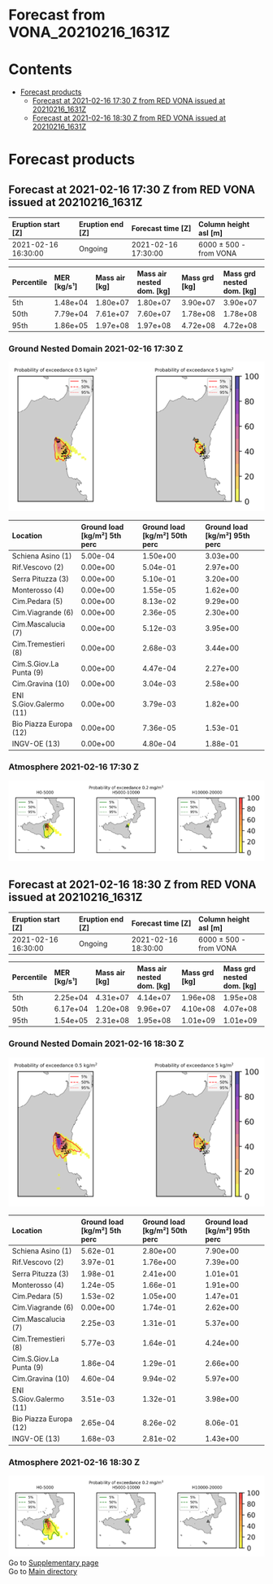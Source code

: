 
Forecast from VONA_20210216_1631Z
=================================

Contents
========

* [Forecast products](#forecast-products)
	* [Forecast at 2021-02-16 17:30 Z from RED VONA issued at 20210216_1631Z](#forecast-at-2021-02-16-1730-z-from-red-vona-issued-at-20210216_1631z)
	* [Forecast at 2021-02-16 18:30 Z from RED VONA issued at 20210216_1631Z](#forecast-at-2021-02-16-1830-z-from-red-vona-issued-at-20210216_1631z)

# Forecast products

## Forecast at 2021-02-16 17:30 Z from RED VONA issued at 20210216_1631Z
  

|Eruption start [Z]|Eruption end [Z]|Forecast time [Z]|Column height asl [m]|
| :--- | :--- | :--- | :--- |
|2021-02-16 16:30:00|Ongoing|2021-02-16 17:30:00|6000 ± 500 - from VONA|
  
  

|Percentile|MER [kg/s¹]|Mass air [kg]|Mass air nested dom. [kg]|Mass grd [kg]|Mass grd nested dom. [kg]|
| :--- | :--- | :--- | :--- | :--- | :--- |
|5th|1.48e+04|1.80e+07|1.80e+07|3.90e+07|3.90e+07|
|50th|7.79e+04|7.61e+07|7.60e+07|1.78e+08|1.78e+08|
|95th|1.86e+05|1.97e+08|1.97e+08|4.72e+08|4.72e+08|
  

### Ground Nested Domain 2021-02-16 17:30 Z
  
![](./figures/probability_grd_2021_02_16_1730_grid_1_1.png)  
  
  
  
  
  
  
  
  
  
  
  
  

|Location|Ground load [kg/m²] 5th perc|Ground load [kg/m²] 50th perc|Ground load [kg/m²] 95th perc|
| :--- | :--- | :--- | :--- |
|Schiena Asino (1)|5.00e-04|1.50e+00|3.03e+00|
|Rif.Vescovo (2)|0.00e+00|5.04e-01|2.97e+00|
|Serra Pituzza (3)|0.00e+00|5.10e-01|3.20e+00|
|Monterosso (4)|0.00e+00|1.55e-05|1.62e+00|
|Cim.Pedara (5)|0.00e+00|8.13e-02|9.29e+00|
|Cim.Viagrande (6)|0.00e+00|2.36e-05|2.30e+00|
|Cim.Mascalucia (7)|0.00e+00|5.12e-03|3.95e+00|
|Cim.Tremestieri (8)|0.00e+00|2.68e-03|3.44e+00|
|Cim.S.Giov.La Punta (9)|0.00e+00|4.47e-04|2.27e+00|
|Cim.Gravina (10)|0.00e+00|3.04e-03|2.58e+00|
|ENI S.Giov.Galermo (11)|0.00e+00|3.79e-03|1.82e+00|
|Bio Piazza Europa (12)|0.00e+00|7.36e-05|1.53e-01|
|INGV-OE (13)|0.00e+00|4.80e-04|1.88e-01|
  

### Atmosphere 2021-02-16 17:30 Z
  
![](./figures/probability_air_2021_02_16_1730_grid_2_conclev_1_1.png)
## Forecast at 2021-02-16 18:30 Z from RED VONA issued at 20210216_1631Z
  

|Eruption start [Z]|Eruption end [Z]|Forecast time [Z]|Column height asl [m]|
| :--- | :--- | :--- | :--- |
|2021-02-16 16:30:00|Ongoing|2021-02-16 18:30:00|6000 ± 500 - from VONA|
  
  

|Percentile|MER [kg/s¹]|Mass air [kg]|Mass air nested dom. [kg]|Mass grd [kg]|Mass grd nested dom. [kg]|
| :--- | :--- | :--- | :--- | :--- | :--- |
|5th|2.25e+04|4.31e+07|4.14e+07|1.96e+08|1.95e+08|
|50th|6.17e+04|1.20e+08|9.96e+07|4.10e+08|4.07e+08|
|95th|1.54e+05|2.31e+08|1.95e+08|1.01e+09|1.01e+09|
  

### Ground Nested Domain 2021-02-16 18:30 Z
  
![](./figures/probability_grd_2021_02_16_1830_grid_1_2.png)  
  
  
  
  
  
  
  
  
  
  
  
  

|Location|Ground load [kg/m²] 5th perc|Ground load [kg/m²] 50th perc|Ground load [kg/m²] 95th perc|
| :--- | :--- | :--- | :--- |
|Schiena Asino (1)|5.62e-01|2.80e+00|7.90e+00|
|Rif.Vescovo (2)|3.97e-01|1.76e+00|7.39e+00|
|Serra Pituzza (3)|1.98e-01|2.41e+00|1.01e+01|
|Monterosso (4)|1.24e-05|1.66e-01|1.91e+00|
|Cim.Pedara (5)|1.53e-02|1.05e+00|1.47e+01|
|Cim.Viagrande (6)|0.00e+00|1.74e-01|2.62e+00|
|Cim.Mascalucia (7)|2.25e-03|1.31e-01|5.37e+00|
|Cim.Tremestieri (8)|5.77e-03|1.64e-01|4.24e+00|
|Cim.S.Giov.La Punta (9)|1.86e-04|1.29e-01|2.66e+00|
|Cim.Gravina (10)|4.60e-04|9.94e-02|5.97e+00|
|ENI S.Giov.Galermo (11)|3.51e-03|1.32e-01|3.98e+00|
|Bio Piazza Europa (12)|2.65e-04|8.26e-02|8.06e-01|
|INGV-OE (13)|1.68e-03|2.81e-02|1.43e+00|
  

### Atmosphere 2021-02-16 18:30 Z
  
![](./figures/probability_air_2021_02_16_1830_grid_2_conclev_1_2.png)  
Go to [Supplementary page](Supplementary_page.md)  
Go to [Main directory](https://github.com/federicapardini/Real_time_ash_forecast)